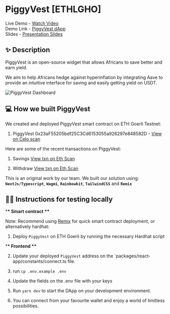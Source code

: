 # PiggyVest [ETHLGHO]

Live Demo - [Watch Video](https://) <br />
Demo Link - [PiggyVest dApp](https://piggyvestdapp.vercel.app) <br />
Slides - [Presentation Slides](https://piggyvestdapp.vercel.app/PiggyVestSlides.pdf)

## ✨ Description

PiggyVest is an open-source widget that allows Africans to save better and earn yield.

We aim to help Africans hedge against hyperinflation by integrating Aave to provide an intuitive interface for saving and easily getting yield on USDT.

![PiggyVest Dashboard](https://piggyvestapp.vercel.app/img/preview.png)

## 💻 How we built PiggyVest

We created and deployed PiggyVest smart contract on ETH Goerli Testnet:

1. PiggyVest 0x23aF55205bdf25C3Cd6153055a926297e848582D - [View on Celo scan](https://celoscan.io/address/0x23aF55205bdf25C3Cd6153055a926297e848582D)

Here are some of the recent transactions on PiggyVest:

1. Savings [View txn on Eth Scan](https://celoscan.io/tx/)

2. Withdraw [View txn on Eth Scan](https://celoscan.io/tx/)

This is an original work by our team. We built our solution using: **`NextJs/Typescript`**, **`Wagmi`**, **`Rainbowkit`**, **`TailwindCSS`** and **`Remix`**

## 🧑‍💻 Instructions for testing locally

\***\* Smart contract \*\***

Note: Recommend using [Remix](https://remix.ethereum.org) for quick smart contract deployment, or alternatively hardhat:

1. Deploy `PiggyVest` on ETH Goerli by running the necessary Hardhat script

\***\* Frontend \*\***

2. Update your deployed `PiggyVest` address on the `packages/react-app/constants/connect.ts file.

3. run `cp .env.example .env`

4. Update the fields on the .env file with your keys

5. Run `yarn dev` to start the DApp on your development environment.

6. You can connect from your favourite wallet and enjoy a world of limitless possibilities.
